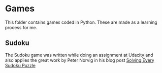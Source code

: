 # Games

This folder contains games coded in Python. These are made as a learning process for me.

## Sudoku
The Sudoku game was written while doing an assignment at Udacity and also applies the great work by Peter Norvig in his blog post
[Solving Every Sudoku Puzzle](https://norvig.com/sudoku.html)
